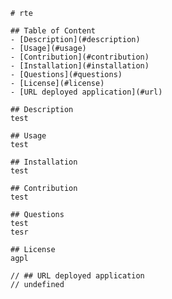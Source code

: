 
    # rte    

    ## Table of Content
    - [Description](#description)
    - [Usage](#usage)
    - [Contribution](#contribution)
    - [Installation](#installation)
    - [Questions](#questions)
    - [License](#license)
    - [URL deployed application](#url)

    ## Description
    test

    ## Usage
    test

    ## Installation
    test

    ## Contribution
    test

    ## Questions
    test
    tesr

    ## License
    agpl

    // ## URL deployed application
    // undefined


    